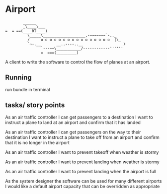 # Airport
```
        ______
        _\____\___
=  = ==(____RT____)
          \_____\___________________,-~~~~~~~`-.._
          /     o o o o o o o o o o o o o o o o  |\_
          `~-.__       __..----..__                  )
                `---~~\___________/------------''''''
                =  ===(_________)

```


A client to write the software to control the flow of planes at an airport.

## Running

run bundle in terminal


## tasks/ story points

As an air traffic controller I can get passengers to a destination I want to instruct a plane to land at an airport and confirm that it has landed

As an air traffic controller I can get passengers on the way to their destination I want to instruct a plane to take off from an airport and confirm that it is no longer in the airport

As an air traffic controller I want to prevent takeoff when weather is stormy

As an air traffic controller I want to prevent landing when weather is stormy

As an air traffic controller I want to prevent landing when the airport is full

As the system designer the software can be used for many different airports I would like a default airport capacity that can be overridden as appropriate
